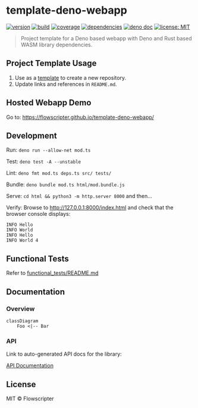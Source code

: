 # template-deno-webapp

[![version](https://img.shields.io/github/v/release/flowscripter/template-deno-webapp?sort=semver)](https://github.com/flowscripter/template-deno-webapp/releases)
[![build](https://img.shields.io/github/workflow/status/flowscripter/template-deno-webapp/release-deno-webapp)](https://github.com/flowscripter/template-deno-webapp/actions/workflows/release-deno-webapp.yml)
[![coverage](https://codecov.io/gh/flowscripter/template-deno-webapp/branch/main/graph/badge.svg?token=EMFT2938ZF)](https://codecov.io/gh/flowscripter/template-deno-webapp)
[![dependencies](https://img.shields.io/endpoint?url=https%3A%2F%2Fdeno-visualizer.danopia.net%2Fshields%2Fupdates%2Fhttps%2Fraw.githubusercontent.com%2Fflowscripter%2Ftemplate-deno-webapp%2Fmain%2Fmod.ts)](https://github.com/flowscripter/template-deno-webapp/blob/main/deps.ts)
[![deno doc](https://doc.deno.land/badge.svg)](https://doc.deno.land/https/raw.githubusercontent.com/flowscripter/template-deno-webapp/main/mod.ts)
[![license: MIT](https://img.shields.io/github/license/flowscripter/template-deno-webapp)](https://github.com/flowscripter/template-deno-webapp/blob/main/LICENSE)

> Project template for a Deno based webapp with Deno and Rust based WASM library dependencies.

## Project Template Usage

1. Use as a
   [template](https://docs.github.com/en/github/creating-cloning-and-archiving-repositories/creating-a-repository-from-a-template)
   to create a new repository.
2. Update links and references in `README.md`.

## Hosted Webapp Demo

Go to: https://flowscripter.github.io/template-deno-webapp/

## Development

Run: `deno run --allow-net mod.ts`

Test: `deno test -A --unstable`

Lint: `deno fmt mod.ts deps.ts src/ tests/`

Bundle: `deno bundle mod.ts html/mod.bundle.js`

Serve: `cd html && python3 -m http.server 8000` and then...

Verify: Browse to http://127.0.0.1:8000/index.html and check that the browser console displays:

    INFO Hello
    INFO World
    INFO Hello
    INFO World 4

## Functional Tests

Refer to [functional_tests/README.md](functional_tests/README.md)

## Documentation

### Overview

```mermaid
classDiagram
    Foo <|-- Bar
```

### API

Link to auto-generated API docs for the library:

[API Documentation](https://doc.deno.land/https/raw.githubusercontent.com/flowscripter/template-deno-webapp/main/mod.ts)

## License

MIT © Flowscripter


